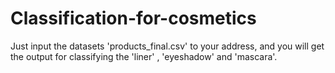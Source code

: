 # Classification-for-cosmetics
Just input the datasets 'products_final.csv' to your address, and you will get the output for classifying the 'liner' , 'eyeshadow' and 'mascara'.
